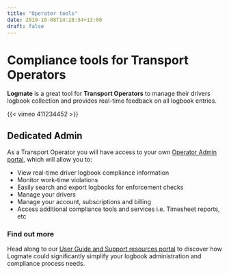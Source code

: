 ```yaml
---
title: "Operator tools"
date: 2019-10-08T14:28:54+13:00
draft: false
---
```


# Compliance tools for Transport Operators

**Logmate** is a great tool for **Transport Operators** to manage their drivers logbook
collection and provides real-time feedback on all logbook entries.

{{< vimeo 411234452 >}}

## Dedicated Admin

As a Transport Operator you will have access to your own [Operator Admin portal](https://operator.logmate.co.nz), which will allow you to:

- View real-time driver logbook compliance information
- Monitor work-time violations
- Easily search and export logbooks for enforcement checks
- Manage your drivers
- Manage your account, subscriptions and billing
- Access additional compliance tools and services i.e. Timesheet reports, etc

### Find out more

Head along to our [User Guide and Support resources portal](https://help.logmate.co.nz) to discover how Logmate could significantly simplify
your logbook administration and compliance process needs.


